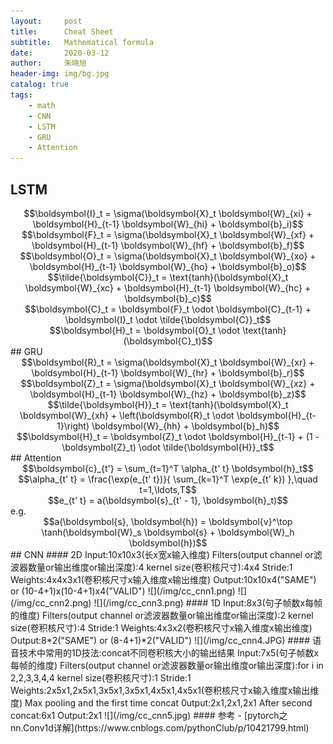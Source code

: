 ```yaml
---
layout:     post
title:      Cheat Sheet
subtitle:   Mathematical formula
date:       2020-03-12
author:     朱晓旭
header-img: img/bg.jpg
catalog: true
tags:
    - math
    - CNN
    - LSTM
    - GRU
    - Attention	
---
```


## LSTM
<center>$$\boldsymbol{I}_t = \sigma(\boldsymbol{X}_t \boldsymbol{W}_{xi} + \boldsymbol{H}_{t-1} \boldsymbol{W}_{hi} + \boldsymbol{b}_i)$$</center>
<center>$$\boldsymbol{F}_t = \sigma(\boldsymbol{X}_t \boldsymbol{W}_{xf} + \boldsymbol{H}_{t-1} \boldsymbol{W}_{hf} + \boldsymbol{b}_f)$$</center>
<center>$$\boldsymbol{O}_t = \sigma(\boldsymbol{X}_t \boldsymbol{W}_{xo} + \boldsymbol{H}_{t-1} \boldsymbol{W}_{ho} + \boldsymbol{b}_o)$$</center>
<center>$$\tilde{\boldsymbol{C}}_t = \text{tanh}(\boldsymbol{X}_t \boldsymbol{W}_{xc} + \boldsymbol{H}_{t-1} \boldsymbol{W}_{hc} + \boldsymbol{b}_c)$$</center>
<center>$$\boldsymbol{C}_t = \boldsymbol{F}_t \odot \boldsymbol{C}_{t-1} + \boldsymbol{I}_t \odot \tilde{\boldsymbol{C}}_t$$</center>
<center>$$\boldsymbol{H}_t = \boldsymbol{O}_t \odot \text{tanh}(\boldsymbol{C}_t)$$</center>
##  GRU
<center>$$\boldsymbol{R}_t = \sigma(\boldsymbol{X}_t \boldsymbol{W}_{xr} + \boldsymbol{H}_{t-1} \boldsymbol{W}_{hr} + \boldsymbol{b}_r)$$</center>
<center>$$\boldsymbol{Z}_t = \sigma(\boldsymbol{X}_t \boldsymbol{W}_{xz} + \boldsymbol{H}_{t-1} \boldsymbol{W}_{hz} + \boldsymbol{b}_z)$$</center>
<center>$$\tilde{\boldsymbol{H}}_t = \text{tanh}(\boldsymbol{X}_t \boldsymbol{W}_{xh} + \left(\boldsymbol{R}_t \odot \boldsymbol{H}_{t-1}\right) \boldsymbol{W}_{hh} + \boldsymbol{b}_h)$$</center>
<center>$$\boldsymbol{H}_t = \boldsymbol{Z}_t \odot \boldsymbol{H}_{t-1}  + (1 - \boldsymbol{Z}_t) \odot \tilde{\boldsymbol{H}}_t$$</center>
##  Attention
<center>$$\boldsymbol{c}_{t'} = \sum_{t=1}^T \alpha_{t' t} \boldsymbol{h}_t$$</center>
<center>$$\alpha_{t' t} = \frac{\exp(e_{t' t})}{ \sum_{k=1}^T \exp(e_{t' k}) },\quad t=1,\ldots,T$$</center>
<center>$$e_{t' t} = a(\boldsymbol{s}_{t' - 1}, \boldsymbol{h}_t)$$</center>
e.g.
<center>$$a(\boldsymbol{s}, \boldsymbol{h}) = \boldsymbol{v}^\top \tanh(\boldsymbol{W}_s \boldsymbol{s} + \boldsymbol{W}_h \boldsymbol{h})$$</center>
##  CNN
#### 2D 
Input:10x10x3(长x宽x输入维度)     
Filters(output channel or滤波器数量or输出维度or输出深度):4            
kernel size(卷积核尺寸):4x4                    
Stride:1         
Weights:4x4x3x1(卷积核尺寸x输入维度x输出维度)             
Output:10x10x4("SAME") or (10-4+1)x(10-4+1)x4("VALID")           
![](/img/cc_cnn1.png)         
![](/img/cc_cnn2.png)         
![](/img/cc_cnn3.png)         
#### 1D
Input:8x3(句子帧数x每帧的维度)        
Filters(output channel or滤波器数量or输出维度or输出深度):2        
kernel size(卷积核尺寸):4          
Stride:1         
Weights:4x3x2(卷积核尺寸x输入维度x输出维度)         
Output:8*2("SAME") or (8-4+1)*2("VALID")             
![](/img/cc_cnn4.JPG)
#### 语音技术中常用的1D技法:concat不同卷积核大小的输出结果
Input:7x5(句子帧数x每帧的维度)         
Filters(output channel or滤波器数量or输出维度or输出深度):for i in 2,2,3,3,4,4       
kernel size(卷积核尺寸):1           
Stride:1       
Weights:2x5x1,2x5x1,3x5x1,3x5x1,4x5x1,4x5x1(卷积核尺寸x输入维度x输出维度)       
Max pooling and the first time concat 0utput:2x1,2x1,2x1     
After second concat:6x1            
Output:2x1                
![](/img/cc_cnn5.jpg)
#### 参考
- [pytorch之nn.Conv1d详解](https://www.cnblogs.com/pythonClub/p/10421799.html)



